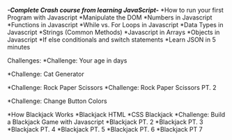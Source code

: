 ***-Complete Crash course from learning JavaScript-***
*How to run your first Program with Javascript
*Manipulate the DOM 
*Numbers in Javascript
*Functions in Javascript
*While vs. For Loops in Javascript
*Data Types in Javascript
*Strings (Common Methods) 
*Javascript in Arrays
*Objects in Javascript
*If else conditionals and switch statements
*Learn JSON in 5 minutes

Challenges:
*Challenge: Your age in days

*Challenge: Cat Generator

*Challenge: Rock Paper Scissors 
*Challenge: Rock Paper Scissors PT. 2

*Challenge: Change Button Colors

*How Blackjack Works 
*Blackjack HTML
*CSS Blackjack 
*Challenge: Build a Blackjack Game with Javascript
*Blackjack PT. 2
*Blackjack PT. 3
*Blackjack PT. 4
*Blackjack PT. 5 
*Blackjack PT. 6
*Blackjack PT 7